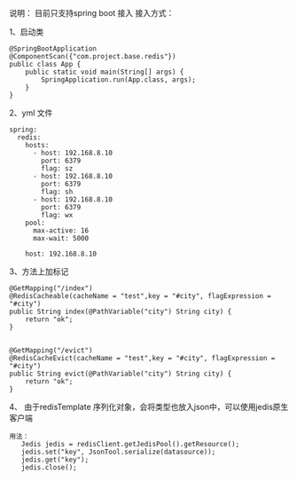 说明：
目前只支持spring boot 接入
接入方式：

1、启动类

    @SpringBootApplication
    @ComponentScan({"com.project.base.redis"})
    public class App {
        public static void main(String[] args) {
            SpringApplication.run(App.class, args);
        }
    }
    
2、yml 文件

    spring:
      redis:
        hosts:
          - host: 192.168.8.10
            port: 6379
            flag: sz
          - host: 192.168.8.10
            port: 6379
            flag: sh
          - host: 192.168.8.10
            port: 6379
            flag: wx
        pool:
          max-active: 16
          max-wait: 5000
          
        host: 192.168.8.10
    
3、方法上加标记

    @GetMapping("/index")
    @RedisCacheable(cacheName = "test",key = "#city", flagExpression = "#city")
    public String index(@PathVariable("city") String city) {
        return "ok";
    }


    @GetMapping("/evict")
    @RedisCacheEvict(cacheName = "test",key = "#city", flagExpression = "#city")
    public String evict(@PathVariable("city") String city) {
        return "ok";
    }

4、 由于redisTemplate 序列化对象，会将类型也放入json中，可以使用jedis原生客户端

    用法：
       Jedis jedis = redisClient.getJedisPool().getResource();
       jedis.set("key", JsonTool.serialize(datasource));
       jedis.get("key");
       jedis.close();
       